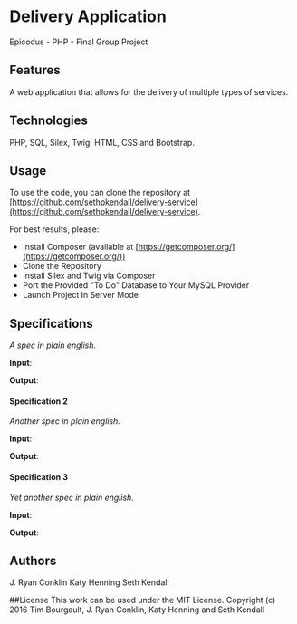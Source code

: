 # Delivery Application
Epicodus - PHP - Final Group Project

## Features
A web application that allows for the delivery of multiple types of services.

## Technologies

PHP, SQL, Silex, Twig, HTML, CSS and Bootstrap.

## Usage

To use the code, you can clone the repository at [https://github.com/sethpkendall/delivery-service](https://github.com/sethpkendall/delivery-service).

For best results, please:

- Install Composer (available at [https://getcomposer.org/](https://getcomposer.org/))
- Clone the Repository
- Install Silex and Twig via Composer
- Port the Provided "To Do" Database to Your MySQL Provider
- Launch Project in Server Mode

## Specifications

*A spec in plain english.*

__Input__:

__Output__:

#### Specification 2 ####
*Another spec in plain english.*

__Input__:

__Output__:

#### Specification 3 ####
*Yet another spec in plain english.*

__Input__:

__Output__:

## Authors
J. Ryan Conklin
Katy Henning
Seth Kendall

##License
This work can be used under the MIT License.
Copyright (c) 2016 Tim Bourgault, J. Ryan Conklin, Katy Henning and Seth Kendall
